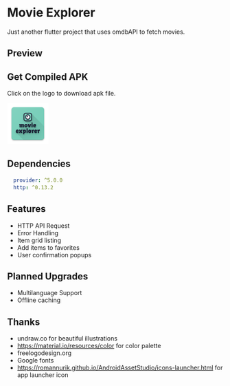 # Movie Explorer

Just another flutter project that uses omdbAPI to fetch movies.

## Preview

## Get Compiled APK
Click on the logo to download apk file.

<a href="https://github.com/serifius/movie_explorer/raw/main/app-release.apk"><img src="https://github.com/serifius/movie_explorer/blob/main/android/app/src/main/res/mipmap-xhdpi/ic_launcher.png"/></a>

## Dependencies
``` yaml
  provider: ^5.0.0
  http: ^0.13.2
  ```
 
## Features
  * HTTP API Request
  * Error Handling
  * Item grid listing 
  * Add items to favorites
  * User confirmation popups
 
## Planned Upgrades
  * Multilanguage Support
  * Offline caching
 
## Thanks
  * undraw.co for beautiful illustrations
  * https://material.io/resources/color for color palette
  * freelogodesign.org
  * Google fonts
  * https://romannurik.github.io/AndroidAssetStudio/icons-launcher.html for app launcher icon
  


